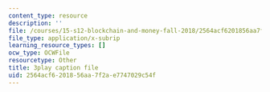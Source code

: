 ```yaml
---
content_type: resource
description: ''
file: /courses/15-s12-blockchain-and-money-fall-2018/2564acf6201856aa7f2ae7747029c54f_W06Le8fw0vU.srt
file_type: application/x-subrip
learning_resource_types: []
ocw_type: OCWFile
resourcetype: Other
title: 3play caption file
uid: 2564acf6-2018-56aa-7f2a-e7747029c54f
---
```

